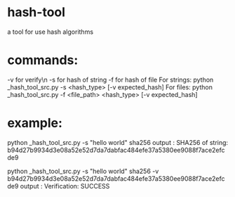 # hash-tool
a tool for use hash algorithms
# commands:
-v for verify\n
-s for hash of string
-f for hash of file
For strings: python _hash_tool_src.py -s <string> <hash_type> [-v expected_hash]
For files:   python _hash_tool_src.py -f <file_path> <hash_type> [-v expected_hash]

# example:

python _hash_tool_src.py -s "hello world" sha256
output : SHA256 of string: b94d27b9934d3e08a52e52d7da7dabfac484efe37a5380ee9088f7ace2efcde9

python _hash_tool_src.py -s "hello world" sha256 -v b94d27b9934d3e08a52e52d7da7dabfac484efe37a5380ee9088f7ace2efcde9
output : Verification: SUCCESS

